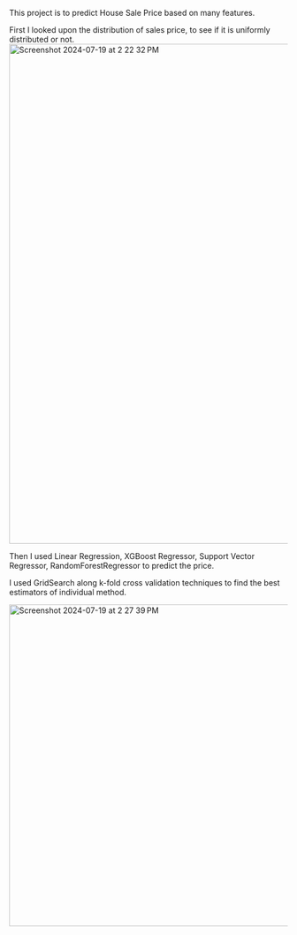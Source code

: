 This project is to predict House Sale Price based on many features.

First I looked upon the distribution of sales price, to see if it is uniformly distributed or not.
<img width="904" alt="Screenshot 2024-07-19 at 2 22 32 PM" src="https://github.com/user-attachments/assets/fd15c837-0858-4cef-97b1-f18b7ed239ba">  

Then I used Linear Regression, XGBoost Regressor, Support Vector Regressor, RandomForestRegressor to predict the price. 

I used GridSearch along k-fold cross validation techniques to find the best estimators of individual method.

<img width="582" alt="Screenshot 2024-07-19 at 2 27 39 PM" src="https://github.com/user-attachments/assets/514b89a5-9a1d-487f-bbe5-e9479653b624">
